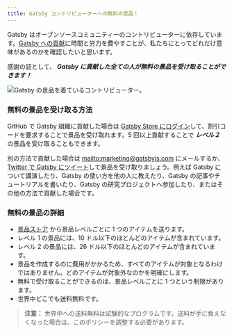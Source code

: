 ```yaml
---
title: Gatsby コントリビューターへの無料の景品！
---
```


Gatsby はオープンソースコミュニティーのコントリビューターに依存しています。[Gatsby への貢献](/contributing/how-to-contribute/)に時間と労力を費やすことが、私たちにとってどれだけ意味があるのかを確認したいと思います。

感謝の証として、 _**Gatsby に貢献した全ての人が無料の景品を受け取ることができます！**_

![Gatsby の景品を着ているコントリビューター。](./images/gatsby-swag.jpg)

### 無料の景品を受け取る方法

GitHub で Gatsby 組織に貢献した場合は [Gatsby Store にログイン](https://store.gatsbyjs.org/)して、割引コードを要求することで景品を受け取れます。5 回以上貢献することで _**レベル２**_ の景品を受け取ることもできます。

別の方法で貢献した場合は <mailto:marketing@gatsbyjs.com> にメールするか、[Twitter で Gatsby にツイート](https://twitter.com/gatsbyjs)して景品を受け取りましょう。例えば Gatsby について講演したり、Gatsby の使い方を他の人に教えたり、Gatsby の記事やチュートリアルを書いたり、Gatsby の研究プロジェクトへ参加したり、またはその他の方法で貢献した場合です。

### 無料の景品の詳細

- [景品ストア](https://store.gatsbyjs.org/) から景品レベルごとに 1 つのアイテムを送ります。
- レベル 1 の景品には、10 ドル以下のほとんどのアイテムが含まれています。
- レベル 2 の景品には、26 ドル以下のほとんどのアイテムが含まれています。
- 景品を作成するのに費用がかかるため、すべてのアイテムが対象となるわけではありません。どのアイテムが対象外なのかを明確にします。
- 無料で受け取ることができるのは、景品レベルごとに 1 つという制限があります。
- 世界中どこでも送料無料です。

> **注意：** 世界中への送料無料は試験的なプログラムです。送料が手に負えなくなった場合は、このポリシーを調整する必要があります。
